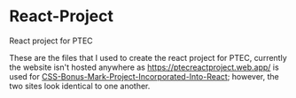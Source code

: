 # React-Project
React project for PTEC 

These are the files that I used to create the react project for PTEC, currently the website isn't hosted anywhere as https://ptecreactproject.web.app/ is used for [CSS-Bonus-Mark-Project-Incorporated-Into-React](https://github.com/Nazarchamp/CSS-Bonus-Mark-Project-Incorporated-Into-React); however, the two sites look identical to one another.
